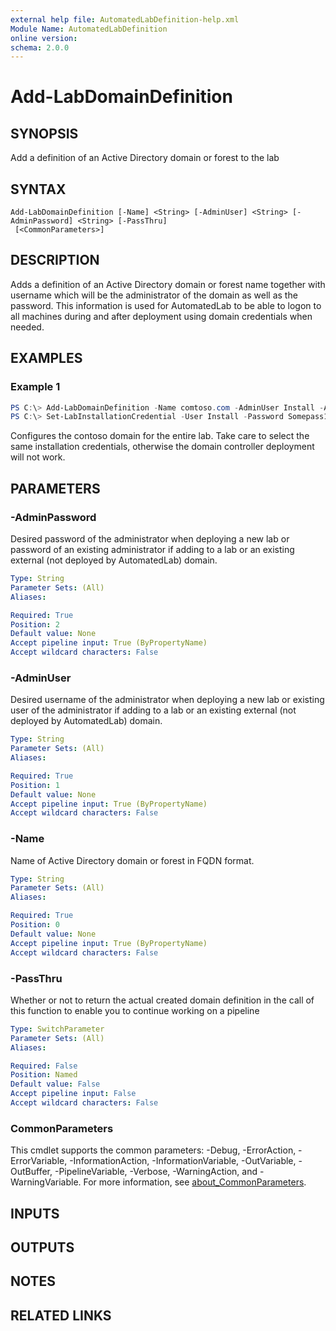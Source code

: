 ```yaml
---
external help file: AutomatedLabDefinition-help.xml
Module Name: AutomatedLabDefinition
online version:
schema: 2.0.0
---
```


# Add-LabDomainDefinition

## SYNOPSIS
Add a definition of an Active Directory domain or forest to the lab

## SYNTAX

```
Add-LabDomainDefinition [-Name] <String> [-AdminUser] <String> [-AdminPassword] <String> [-PassThru]
 [<CommonParameters>]
```

## DESCRIPTION
Adds a definition of an Active Directory domain or forest name together with username which will be the administrator of the domain as well as the password.
This information is used for AutomatedLab to be able to logon to all machines during and after deployment using domain credentials when needed.

## EXAMPLES

### Example 1
```powershell
PS C:\> Add-LabDomainDefinition -Name comtoso.com -AdminUser Install -AdminPassword Somepass1
PS C:\> Set-LabInstallationCredential -User Install -Password Somepass1
```

Configures the contoso domain for the entire lab.
Take care to select the same installation credentials, otherwise the domain controller deployment will not work.

## PARAMETERS

### -AdminPassword
Desired password of the administrator when deploying a new lab or password of an existing administrator if adding to a lab or an existing external (not deployed by AutomatedLab) domain.

```yaml
Type: String
Parameter Sets: (All)
Aliases:

Required: True
Position: 2
Default value: None
Accept pipeline input: True (ByPropertyName)
Accept wildcard characters: False
```

### -AdminUser
Desired username of the administrator when deploying a new lab or existing user of the administrator if adding to a lab or an existing external (not deployed by AutomatedLab) domain.

```yaml
Type: String
Parameter Sets: (All)
Aliases:

Required: True
Position: 1
Default value: None
Accept pipeline input: True (ByPropertyName)
Accept wildcard characters: False
```

### -Name
Name of Active Directory domain or forest in FQDN format.

```yaml
Type: String
Parameter Sets: (All)
Aliases:

Required: True
Position: 0
Default value: None
Accept pipeline input: True (ByPropertyName)
Accept wildcard characters: False
```

### -PassThru
Whether or not to return the actual created domain definition in the call of this function to enable you to continue working on a pipeline

```yaml
Type: SwitchParameter
Parameter Sets: (All)
Aliases:

Required: False
Position: Named
Default value: False
Accept pipeline input: False
Accept wildcard characters: False
```

### CommonParameters
This cmdlet supports the common parameters: -Debug, -ErrorAction, -ErrorVariable, -InformationAction, -InformationVariable, -OutVariable, -OutBuffer, -PipelineVariable, -Verbose, -WarningAction, and -WarningVariable. For more information, see [about_CommonParameters](http://go.microsoft.com/fwlink/?LinkID=113216).

## INPUTS

## OUTPUTS

## NOTES

## RELATED LINKS
